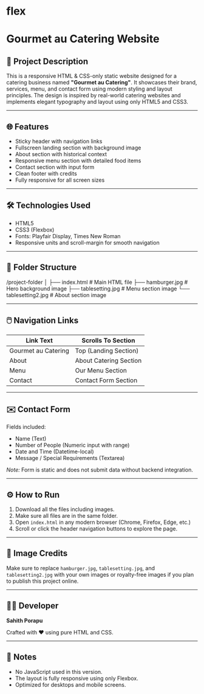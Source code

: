 # flex
# Gourmet au Catering Website

## 📄 Project Description

This is a responsive HTML & CSS-only static website designed for a catering business named **"Gourmet au Catering"**. It showcases their brand, services, menu, and contact form using modern styling and layout principles. The design is inspired by real-world catering websites and implements elegant typography and layout using only HTML5 and CSS3.

---

## 🌐 Features

- Sticky header with navigation links
- Fullscreen landing section with background image
- About section with historical context
- Responsive menu section with detailed food items
- Contact section with input form
- Clean footer with credits
- Fully responsive for all screen sizes

---

## 🛠️ Technologies Used

- HTML5
- CSS3 (Flexbox)
- Fonts: Playfair Display, Times New Roman
- Responsive units and scroll-margin for smooth navigation

---

## 📁 Folder Structure

/project-folder
│
├── index.html # Main HTML file
├── hamburger.jpg # Hero background image
├── tablesetting.jpg # Menu section image
└── tablesetting2.jpg # About section image


---

## 🖱️ Navigation Links

| Link Text | Scrolls To Section |
|----------|--------------------|
| Gourmet au Catering | Top (Landing Section) |
| About              | About Catering Section |
| Menu               | Our Menu Section       |
| Contact            | Contact Form Section   |

---

## ✉️ Contact Form

Fields included:
- Name (Text)
- Number of People (Numeric input with range)
- Date and Time (Datetime-local)
- Message / Special Requirements (Textarea)

*Note:* Form is static and does not submit data without backend integration.

---

## ⚙️ How to Run

1. Download all the files including images.
2. Make sure all files are in the same folder.
3. Open `index.html` in any modern browser (Chrome, Firefox, Edge, etc.)
4. Scroll or click the header navigation buttons to explore the page.

---

## 📸 Image Credits

Make sure to replace `hamburger.jpg`, `tablesetting.jpg`, and `tablesetting2.jpg` with your own images or royalty-free images if you plan to publish this project online.

---

## 👨‍💻 Developer

**Sahith Porapu**

Crafted with ❤️ using pure HTML and CSS.

---

## 📌 Notes

- No JavaScript used in this version.
- The layout is fully responsive using only Flexbox.
- Optimized for desktops and mobile screens.
